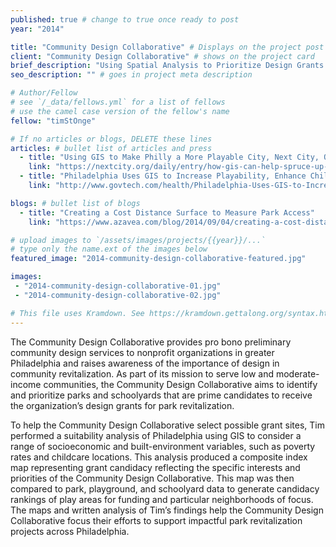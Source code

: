 ```yaml
---
published: true # change to true once ready to post
year: "2014"

title: "Community Design Collaborative" # Displays on the project post page
client: "Community Design Collaborative" # shows on the project card
brief_description: "Using Spatial Analysis to Prioritize Design Grants in Philadelphia" # shows on the project card
seo_description: "" # goes in project meta description

# Author/Fellow
# see `/_data/fellows.yml` for a list of fellows
# use the camel case version of the fellow's name
fellow: "timStOnge"

# If no articles or blogs, DELETE these lines
articles: # bullet list of articles and press
  - title: "Using GIS to Make Philly a More Playable City, Next City, Oct 21, 2014"
    link: "https://nextcity.org/daily/entry/how-gis-can-help-spruce-up-philadelphias-playgrounds"
  - title: "Philadelphia Uses GIS to Increase Playability, Enhance Children's Lives, Government Technology, Nov 14. 2014"
    link: "http://www.govtech.com/health/Philadelphia-Uses-GIS-to-Increase-Playability-Enhance-Childrens-Lives.html"

blogs: # bullet list of blogs
  - title: "Creating a Cost Distance Surface to Measure Park Access"
    link: "https://www.azavea.com/blog/2014/09/04/creating-a-cost-distance-surface-to-measure-park-access/"

# upload images to `/assets/images/projects/{{year}}/...`
# type only the name.ext of the images below
featured_image: "2014-community-design-collaborative-featured.jpg"

images:
 - "2014-community-design-collaborative-01.jpg"
 - "2014-community-design-collaborative-02.jpg"

# This file uses Kramdown. See https://kramdown.gettalong.org/syntax.html for syntax
---
```

The Community Design Collaborative provides pro bono preliminary community design services to nonprofit organizations in greater Philadelphia and raises awareness of the importance of design in community revitalization. As part of its mission to serve low and moderate-income communities, the Community Design Collaborative aims to identify and prioritize parks and schoolyards that are prime candidates to receive the organization’s design grants for park revitalization.

To help the Community Design Collaborative select possible grant sites, Tim performed a suitability analysis of Philadelphia using GIS to consider a range of socioeconomic and built-environment variables, such as poverty rates and childcare locations. This analysis produced a composite index map representing grant candidacy reflecting the specific interests and priorities of the Community Design Collaborative. This map was then compared to park, playground, and schoolyard data to generate candidacy rankings of play areas for funding and particular neighborhoods of focus. The maps and written analysis of Tim’s findings help the Community Design Collaborative focus their efforts to support impactful park revitalization projects across Philadelphia.

